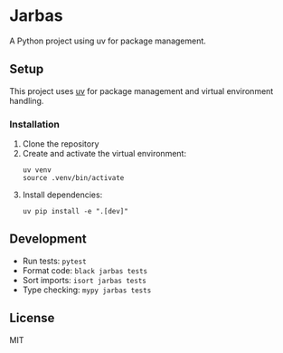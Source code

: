 # Jarbas

A Python project using uv for package management.

## Setup

This project uses [uv](https://github.com/astral-sh/uv) for package management and virtual environment handling.

### Installation

1. Clone the repository
2. Create and activate the virtual environment:
   ```
   uv venv
   source .venv/bin/activate
   ```
3. Install dependencies:
   ```
   uv pip install -e ".[dev]"
   ```

## Development

- Run tests: `pytest`
- Format code: `black jarbas tests`
- Sort imports: `isort jarbas tests`
- Type checking: `mypy jarbas tests`

## License

MIT